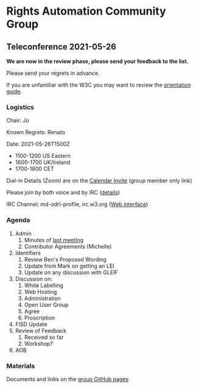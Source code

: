 # Rights Automation Community Group

## Teleconference 2021-05-26

**We are now in the review phase, please send your feedback to the list.**

Please send your regrets in advance.

If you are unfamiliar with the W3C you may want to review the [orientation guide](https://w3c.github.io/market-data-odrl-profile/orientation.html).

### Logistics

Chair: Jo

Known Regrets: Renato

Date: 2021-05-26T1500Z
*  1100-1200 US Eastern
*  1600-1700 UK/Ireland
*  1700-1800 CET

Dial-in Details (Zoom) are on the [Calendar Invite](http://www.w3.org/2020/04/md-odrl-profile.ics) (group member only link)

Please join by both voice and by IRC ([details](https://w3c.github.io/market-data-odrl-profile/orientation.html#irc))

IRC Channel: md-odrl-profile, irc.w3.org ([Web interface](http://irc.w3.org))


### Agenda

1. Admin
    1. Minutes of [last meeting](https://www.w3.org/2021/05/12-md-odrl-profile-minutes.html)
    2. Contributor Agreements (Michelle)
2. Identifiers
   1. Review Ben's Proposed Wording
   2. Update from Mark on getting an LEI
   3. Update on any discussion with GLEIF
3. Discussion on:
   1. White Labelling
   2. Web Hosting
   3. Administration
   4. Open User Group
   5. Agree
   6. Proscription
4. FISD Update
5. Review of Feedback
   1. Received so far
   2. Workshop?
6. AOB


### Materials

Documents and links on the [group GitHub pages](https://w3c.github.io/market-data-odrl-profile)
